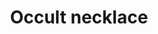 ---
layout: item
title: Occult necklace
item-id: 12002
datatable: true
id: 12002
name: "Occult necklace"
members: true
lowalch: 18000
highalch: 27000
examine: "A smokey evil embodies this amulet."
monsters:
  - id: 498
    name: "Smoke devil"
    members: true
    combat_level: 160
    wiki_url: "https://oldschool.runescape.wiki/w/Smoke_devil"
    drops:
      - quantity: "1"
        rarity: 0.001953125
        drop_requirements: null
  - id: 499
    name: "Thermonuclear smoke devil"
    members: true
    combat_level: 301
    wiki_url: "https://oldschool.runescape.wiki/w/Thermonuclear_smoke_devil"
    drops:
      - quantity: "1"
        rarity: 0.002857142857142857
        drop_requirements: null
  - id: 7406
    name: "Nuclear smoke devil"
    members: true
    combat_level: 280
    wiki_url: "https://oldschool.runescape.wiki/w/Nuclear_smoke_devil"
    drops:
      - quantity: "1"
        rarity: 0.001953125
        drop_requirements: null
---